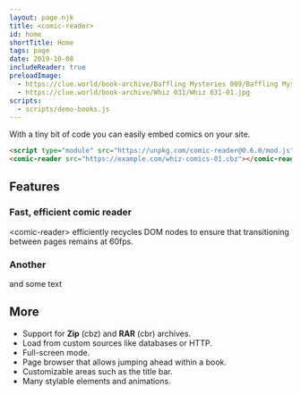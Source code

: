 ```yaml
---
layout: page.njk
title: <comic-reader>
id: home
shortTitle: Home
tags: page
date: 2019-10-08
includeReader: true
preloadImage:
  - https://clue.world/book-archive/Baffling Mysteries 009/Baffling Mysteries 09_01.jpg
  - https://clue.world/book-archive/Whiz 031/Whiz 031-01.jpg
scripts:
  - scripts/demo-books.js
---
```


With a tiny bit of code you can easily embed comics on your site.

```html
<script type="module" src="https://unpkg.com/comic-reader@0.6.0/mod.js"></script>
<comic-reader src="https://example.com/whiz-comics-01.cbz"></comic-reader>
```

## Features

<article class="feature">
<div class="description">

### Fast, efficient comic reader

&lt;comic-reader&gt; efficiently recycles DOM nodes to ensure that transitioning between pages remains at 60fps.

</div>
<comic-reader id="book1" title="Baffling Mysteries #9"></comic-reader>
</article>

<article class="feature">
<div class="description">

### Another

and some text

</div>
<comic-reader id="book2" title="Whiz Comics #31" controls></comic-reader>
</article>

## More

* Support for __Zip__ (cbz) and __RAR__ (cbr) archives.
* Load from custom sources like databases or HTTP.
* Full-screen mode.
* Page browser that allows jumping ahead within a book.
* Customizable areas such as the title bar.
* Many stylable elements and animations.